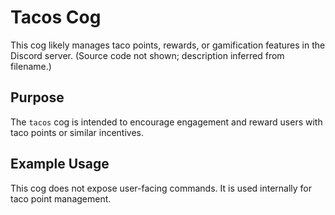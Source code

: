 # Tacos Cog

This cog likely manages taco points, rewards, or gamification features in the Discord server. (Source code not shown; description inferred from filename.)

## Purpose

The `tacos` cog is intended to encourage engagement and reward users with taco points or similar incentives.

## Example Usage

This cog does not expose user-facing commands. It is used internally for taco point management.
